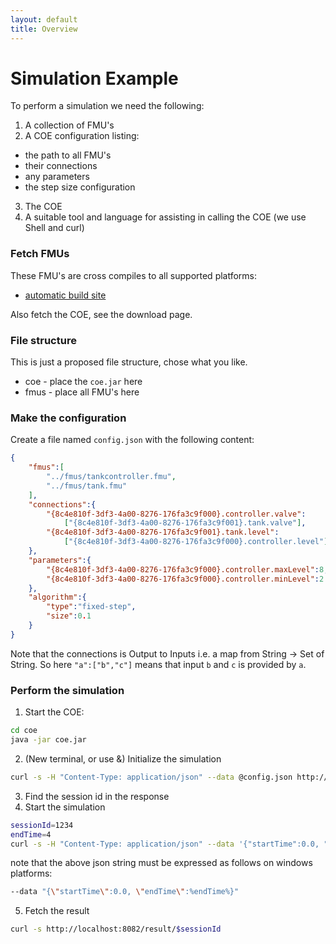 ```yaml
---
layout: default
title: Overview
---
```





# Simulation Example

To perform a simulation we need the following:

1. A collection of FMU's
2. A COE configuration listing:
 * the path to all FMU's
 * their connections
 * any parameters
 * the step size configuration
3. The COE
4. A suitable tool and language for assisting in calling the COE (we use Shell and curl)

### Fetch FMUs
These FMU's are cross compiles to all supported platforms:

* [automatic build site](http://overture.au.dk/into-cps/examples/fmus/)

Also fetch the COE, see the download page.

### File structure
This is just a proposed file structure, chose what you like.

* coe - place the `coe.jar` here
* fmus - place all FMU's here

### Make the configuration

Create a file named `config.json` with the following content:

```json
{
	"fmus":[
		"../fmus/tankcontroller.fmu",
		"../fmus/tank.fmu"
	],
	"connections":{
		"{8c4e810f-3df3-4a00-8276-176fa3c9f000}.controller.valve":
		    ["{8c4e810f-3df3-4a00-8276-176fa3c9f001}.tank.valve"],
		"{8c4e810f-3df3-4a00-8276-176fa3c9f001}.tank.level":
		    ["{8c4e810f-3df3-4a00-8276-176fa3c9f000}.controller.level"]
	},
	"parameters":{
		"{8c4e810f-3df3-4a00-8276-176fa3c9f000}.controller.maxLevel":8,
		"{8c4e810f-3df3-4a00-8276-176fa3c9f000}.controller.minLevel":2
	},
	"algorithm":{
		"type":"fixed-step",
		"size":0.1
	}
}

```

Note that the connections is Output to Inputs i.e. a map from String -> Set of String. So here `"a":["b","c"]` means that input `b` and `c` is provided by `a`.

### Perform the simulation

1. Start the COE:

```bash
cd coe
java -jar coe.jar 
```

2. (New terminal, or use &) Initialize the simulation

```bash
curl -s -H "Content-Type: application/json" --data @config.json http://localhost:8082/initialize
```

3. Find the session id in the response
4. Start the simulation

```bash
sessionId=1234
endTime=4
curl -s -H "Content-Type: application/json" --data '{"startTime":0.0, "endTime":'$endTime'}' http://localhost:8082/simulate/$sessionId
```

note that the above json string must be expressed as follows on windows platforms:
```bash
--data "{\"startTime\":0.0, \"endTime\":%endTime%}" 
```


5. Fetch the result

```bash
curl -s http://localhost:8082/result/$sessionId
```







